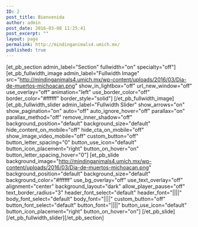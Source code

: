 ```yaml
---
ID: 2
post_title: Bienvenida
author: admin
post_date: 2016-03-08 11:25:41
post_excerpt: ""
layout: page
permalink: http://mindinganimals4.umich.mx/
published: true
---
```

[et_pb_section admin_label="Section" fullwidth="on" specialty="off"][et_pb_fullwidth_image admin_label="Fullwidth Image" src="http://mindinganimals4.umich.mx/wp-content/uploads/2016/03/Dia-de-muertos-michoacan.png" show_in_lightbox="off" url_new_window="off" use_overlay="off" animation="left" use_border_color="off" border_color="#ffffff" border_style="solid"] [/et_pb_fullwidth_image][et_pb_fullwidth_slider admin_label="Fullwidth Slider" show_arrows="on" show_pagination="on" auto="off" auto_ignore_hover="off" parallax="on" parallax_method="off" remove_inner_shadow="off" background_position="default" background_size="default" hide_content_on_mobile="off" hide_cta_on_mobile="off" show_image_video_mobile="off" custom_button="off" button_letter_spacing="0" button_use_icon="default" button_icon_placement="right" button_on_hover="on" button_letter_spacing_hover="0"] [et_pb_slide background_image="http://mindinganimals4.umich.mx/wp-content/uploads/2016/03/Dia-de-muertos-michoacan.png" background_position="default" background_size="default" background_color="#ffffff" use_bg_overlay="off" use_text_overlay="off" alignment="center" background_layout="dark" allow_player_pause="off" text_border_radius="3" header_font_select="default" header_font="||||" body_font_select="default" body_font="||||" custom_button="off" button_font_select="default" button_font="||||" button_use_icon="default" button_icon_placement="right" button_on_hover="on"] [/et_pb_slide] [/et_pb_fullwidth_slider][/et_pb_section]